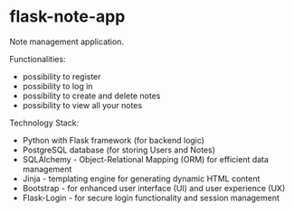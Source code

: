 # flask-note-app
Note management application.

Functionalities:

- possibility to register
- possibility to log in
- possibility to create and delete notes
- possibility to view all your notes


Technology Stack:

- Python with Flask framework (for backend logic)
- PostgreSQL database (for storing Users and Notes)
- SQLAlchemy - Object-Relational Mapping (ORM) for efficient data management
- Jinja - templating engine for generating dynamic HTML content
- Bootstrap - for enhanced user interface (UI) and user experience (UX)
- Flask-Login - for secure login functionality and session management

